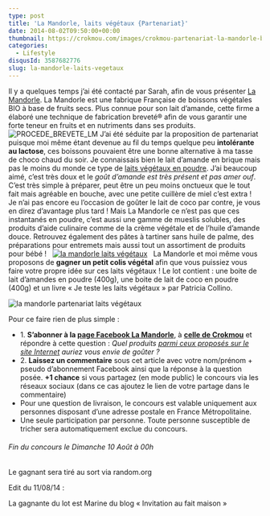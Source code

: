 ```yaml
---
type: post
title: 'La Mandorle, laits végétaux {Partenariat}'
date: 2014-08-02T09:50:00+00:00
thumbnail: https://crokmou.com/images/crokmou-partenariat-la-mandorle-boisson-vegetale.jpg
categories:
  - Lifestyle
disqusId: 3587682776
slug: la-mandorle-laits-vegetaux
---
```


Il y a quelques temps j’ai été contacté par Sarah, afin de vous présenter [La Mandorle](http://lamandorle.com/). La Mandorle est une fabrique Française de boissons végétales BIO à base de fruits secs. Plus connue pour son lait d’amande, cette firme a élaboré une technique de fabrication breveté® afin de vous garantir une forte teneur en fruits et en nutriments dans ses produits.![PROCEDE_BREVETE_LM](http://www.crokmou.com/wp-content/uploads/2014/08/PROCEDE_BREVETE_LM.png) J’ai été séduite par la proposition de partenariat puisque moi même étant devenue au fil du temps quelque peu **intolérante au lactose**, ces boissons pouvaient être une bonne alternative à ma tasse de choco chaud du soir. Je connaissais bien le lait d’amande en brique mais pas le moins du monde ce type de [laits végétaux en poudre](http://lamandorle.com/fr/37-les-poudres). J’ai beaucoup aimé, c’est très doux et le _goût d’amande est très présent et pas amer ouf_. C’est très simple à préparer, peut être un peu moins onctueux que le tout fait mais agréable en bouche, avec une petite cuillère de miel c’est extra ! Je n’ai pas encore eu l’occasion de goûter le lait de coco par contre, je vous en direz d’avantage plus tard ! Mais La Mandorle ce n’est pas que ces instantanés en poudre, c’est aussi une gamme de mueslis solubles, des produits d’aide culinaire comme de la crème végétale et de l’huile d’amande douce. Retrouvez également des pâtes à tartiner sans huile de palme, des préparations pour entremets mais aussi tout un assortiment de produits pour bébé !   [![la mandorle laits végétaux](http://www.crokmou.com/wp-content/uploads/2015/03/crokmou-partenariat-la-mandorle-boisson-vegetale-1.jpg)](http://www.crokmou.com/wp-content/uploads/2015/03/crokmou-partenariat-la-mandorle-boisson-vegetale-1.jpg)   La Mandorle et moi même vous proposons de **gagner un petit colis végétal** afin que vous puissiez vous faire votre propre idée sur ces laits végétaux ! Le lot contient : une boite de lait d’amandes en poudre (400g), une boite de lait de coco en poudre (400g) et un livre « Je teste les laits végétaux » par Patricia Collino.

![la mandorle partenariat laits végétaux](http://www.crokmou.com/wp-content/uploads/2014/08/lot-gagnant-la-mandorle.jpg)

Pour ce faire rien de plus simple :

* 1\. **S’abonner à la [page Facebook La Mandorle](https://www.facebook.com/LaMandorle)**, à [**celle de Crokmou**](https://www.facebook.com/crokmou.blog) et répondre à cette question : _Quel produits [parmi ceux proposés sur le site Internet](http://lamandorle.com/) auriez vous envie de goûter ?_
* 2\. **Laissez un commentaire** sous cet article avec votre nom/prénom + pseudo d’abonnement Facebook ainsi que la réponse à la question posée. **+1 chance** si vous partagez (en mode public) le concours via les réseaux sociaux (dans ce cas ajoutez le lien de votre partage dans le commentaire)  
* Pour une question de livraison, le concours est valable uniquement aux personnes disposant d’une adresse postale en France Métropolitaine.
* Une seule participation par personne. Toute personne susceptible de tricher sera automatiquement exclue du concours.

###### Fin du concours le Dimanche 10 Août à 00h

Le gagnant sera tiré au sort via random.org

Edit du 11/08/14 :

La gagnante du lot est Marine du blog « Invitation au fait maison »